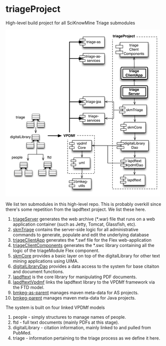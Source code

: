 triageProject
=============

High-level build project for all SciKnowMine Triage submodules

<img src="design/triage.jpg" width="500px">

We list ten submodules in this high-level repo. This is probably overkill since 
there's some repetition from the lapdftext project. We list these here. 

1) [triageServer](https://github.com/BMKEG/triageServer) generates the web archive (*.war) file that 
runs on a web application container (such as Jetty, Tomcat, Glassfish, etc).
2) [skmTriage](https://github.com/BMKEG/skmTriage) contains the server-side logic for all
administrative commands to generate, populate and edit the underlying database
3) [triageClientApp](https://github.com/BMKEG/triageClientApp) generates the *.swf file for the Flex web-application
4) [triageClientComponents](https://github.com/BMKEG/triageClientComponents) generates the *.swc library 
containing all the logic of the triageModule Flex component. 
5) [skmCore](https://github.com/BMKEG/skmCore) provides a basic layer on top of the digitalLibrary for other 
text mining applications using UIMA.
6) [digitalLibraryDao](https://github.com/BMKEG/digitalLibraryDao) provides a data access to the system for base
citaiton and document functions.
7) [lapdftext](https://github.com/BMKEG/lapdftext) is the core library for manipulating PDF documents.
8) [lapdftextVpdmf](https://github.com/BMKEG/lapdftextVpdmf) links the lapdftext library to the VPDMf framework 
via the FTD model.
9) [bmkeg-as-parent](https://github.com/BMKEG/bmkeg-as-parent) manages maven meta-data for AS projects.
10) [bmkeg-parent](https://github.com/BMKEG/bmkeg-parent) manages maven meta-data for Java projects.

The system is built on four linked VPDMf models

1) people - simply structures to manage names of people.
2) ftd - full text documents (mainly PDFs at this stage).
3) digitalLibrary - citation information, mainly linked to and pulled from PubMed.
4) triage - information pertaining to the triage process as we define it here. 
